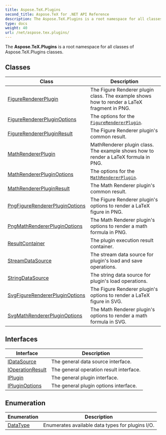 ```yaml
---
title: Aspose.TeX.Plugins
second_title: Aspose.TeX for .NET API Reference
description: The Aspose.TeX.Plugins is a root namespace for all classes of Aspose.TeX.Plugins classes
type: docs
weight: 40
url: /net/aspose.tex.plugins/
---
```

The **Aspose.TeX.Plugins** is a root namespace for all classes of Aspose.TeX.Plugins classes.

## Classes

| Class | Description |
| --- | --- |
| [FigureRendererPlugin](./figurerendererplugin/) | The Figure Renderer plugin class.  The example shows how to render a LaTeX fragment in PNG. |
| [FigureRendererPluginOptions](./figurerendererpluginoptions/) | The options for the [`FigureRendererPlugin`](../aspose.tex.plugins/figurerendererplugin/). |
| [FigureRendererPluginResult](./figurerendererpluginresult/) | The Figure Renderer plugin's common result. |
| [MathRendererPlugin](./mathrendererplugin/) | MathRenderer plugin class.  The example shows how to render a LaTeX formula in PNG. |
| [MathRendererPluginOptions](./mathrendererpluginoptions/) | The options for the [`MathRendererPlugin`](../aspose.tex.plugins/mathrendererplugin/). |
| [MathRendererPluginResult](./mathrendererpluginresult/) | The Math Renderer plugin's common result. |
| [PngFigureRendererPluginOptions](./pngfigurerendererpluginoptions/) | The Figure Renderer plugin's options to render a LaTeX figure in PNG. |
| [PngMathRendererPluginOptions](./pngmathrendererpluginoptions/) | The Math Renderer plugin's options to render a math formula in PNG. |
| [ResultContainer](./resultcontainer/) | The plugin execution result container. |
| [StreamDataSource](./streamdatasource/) | The stream data source for plugin's load and save operations. |
| [StringDataSource](./stringdatasource/) | The string data source for plugin's load operations. |
| [SvgFigureRendererPluginOptions](./svgfigurerendererpluginoptions/) | The Figure Renderer plugin's options to render a LaTeX figure in SVG. |
| [SvgMathRendererPluginOptions](./svgmathrendererpluginoptions/) | The Math Renderer plugin's options to render a math formula in SVG. |
## Interfaces

| Interface | Description |
| --- | --- |
| [IDataSource](./idatasource/) | The general data source interface. |
| [IOperationResult](./ioperationresult/) | The general operation result interface. |
| [IPlugin](./iplugin/) | The general plugin interface. |
| [IPluginOptions](./ipluginoptions/) | The general plugin options interface. |
## Enumeration

| Enumeration | Description |
| --- | --- |
| [DataType](./datatype/) | Enumerates available data types for plugins I/O. |


